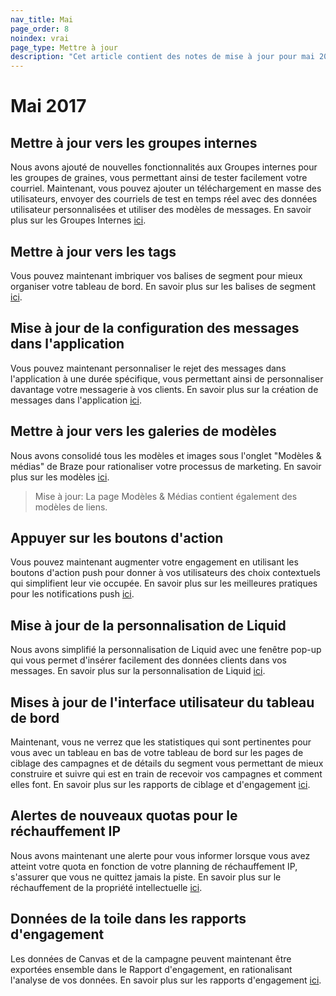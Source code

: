 ```yaml
---
nav_title: Mai
page_order: 8
noindex: vrai
page_type: Mettre à jour
description: "Cet article contient des notes de mise à jour pour mai 2017."
---
```


# Mai 2017

## Mettre à jour vers les groupes internes

Nous avons ajouté de nouvelles fonctionnalités aux Groupes internes pour les groupes de graines, vous permettant ainsi de tester facilement votre courriel. Maintenant, vous pouvez ajouter un téléchargement en masse des utilisateurs, envoyer des courriels de test en temps réel avec des données utilisateur personnalisées et utiliser des modèles de messages. En savoir plus sur les Groupes Internes [ici][43].

## Mettre à jour vers les tags

Vous pouvez maintenant imbriquer vos balises de segment pour mieux organiser votre tableau de bord. En savoir plus sur les balises de segment [ici][42].

## Mise à jour de la configuration des messages dans l'application

Vous pouvez maintenant personnaliser le rejet des messages dans l'application à une durée spécifique, vous permettant ainsi de personnaliser davantage votre messagerie à vos clients. En savoir plus sur la création de messages dans l'application [ici][41].

## Mettre à jour vers les galeries de modèles

Nous avons consolidé tous les modèles et images sous l'onglet "Modèles & médias" de Braze pour rationaliser votre processus de marketing. En savoir plus sur les modèles [ici][40].

> Mise à jour: La page Modèles & Médias contient également des modèles de liens.

## Appuyer sur les boutons d'action

Vous pouvez maintenant augmenter votre engagement en utilisant les boutons d'action push pour donner à vos utilisateurs des choix contextuels qui simplifient leur vie occupée. En savoir plus sur les meilleures pratiques pour les notifications push [ici][39].

## Mise à jour de la personnalisation de Liquid

Nous avons simplifié la personnalisation de Liquid avec une fenêtre pop-up qui vous permet d'insérer facilement des données clients dans vos messages. En savoir plus sur la personnalisation de Liquid [ici][38].

## Mises à jour de l'interface utilisateur du tableau de bord

Maintenant, vous ne verrez que les statistiques qui sont pertinentes pour vous avec un tableau en bas de votre tableau de bord sur les pages de ciblage des campagnes et de détails du segment vous permettant de mieux construire et suivre qui est en train de recevoir vos campagnes et comment elles font. En savoir plus sur les rapports de ciblage et d'engagement [ici][37].

## Alertes de nouveaux quotas pour le réchauffement IP

Nous avons maintenant une alerte pour vous informer lorsque vous avez atteint votre quota en fonction de votre planning de réchauffement IP, s'assurer que vous ne quittez jamais la piste. En savoir plus sur le réchauffement de la propriété intellectuelle [ici][36].

## Données de la toile dans les rapports d'engagement

Les données de Canvas et de la campagne peuvent maintenant être exportées ensemble dans le Rapport d'engagement, en rationalisant l'analyse de vos données. En savoir plus sur les rapports d'engagement [ici][35].


[35]: {{site.baseurl}}/user_guide/data_and_analytics/your_reports/engagement_reports/#engagement-reports
[36]: {{site.baseurl}}/user_guide/message_building_by_channel/email/best_practices/
[37]: {{site.baseurl}}/user_guide/data_and_analytics/configuring_reporting/
[38]: {{site.baseurl}}/user_guide/personalization_and_dynamic_content/personalized_messaging/#adding-personalizable-attributes-objects
[39]: {{site.baseurl}}/user_guide/message_building_by_channel/push/best_practices/
[40]: {{site.baseurl}}/user_guide/engagement_tools/templates_and_media/
[41]: {{site.baseurl}}/user_guide/message_building_by_channel/in-app_messages/create/#creating-an-in-app-message
[42]: {{site.baseurl}}/user_guide/administrative/app_settings/tags/#campaign-segment-and-news-feed-card-tags
[43]: {{site.baseurl}}/user_guide/administrative/app_settings/developer_console/#content-test-groups
